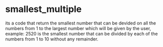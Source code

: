 # smallest_multiple
its a code that return the smallest number that can be devided on all the numbers from 1 to the largest number which will
be given by the user,
example: 2520 is the smallest number that can be divided by each of the numbers from 1 to 10 without any remainder.
